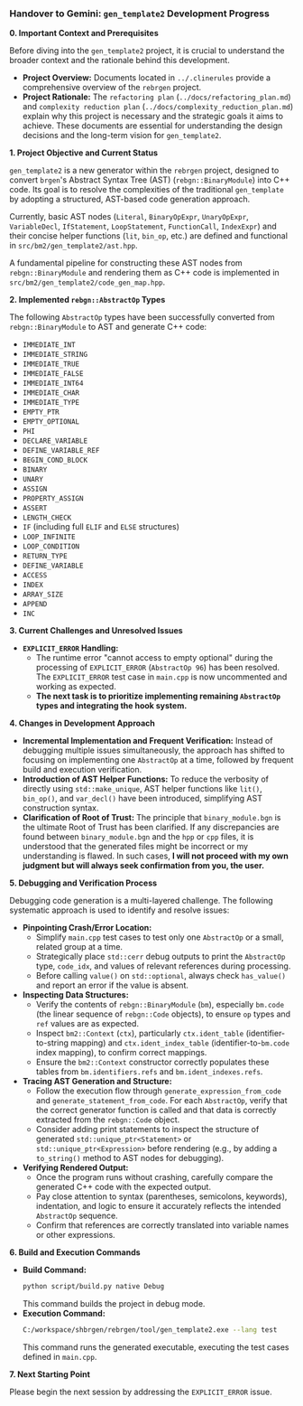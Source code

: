 ### **Handover to Gemini: `gen_template2` Development Progress**

**0. Important Context and Prerequisites**

Before diving into the `gen_template2` project, it is crucial to understand the broader context and the rationale behind this development.

*   **Project Overview:** Documents located in `../.clinerules` provide a comprehensive overview of the `rebrgen` project.
*   **Project Rationale:** The `refactoring plan` (`../docs/refactoring_plan.md`) and `complexity reduction plan` (`../docs/complexity_reduction_plan.md`) explain why this project is necessary and the strategic goals it aims to achieve. These documents are essential for understanding the design decisions and the long-term vision for `gen_template2`.

**1. Project Objective and Current Status**

`gen_template2` is a new generator within the `rebrgen` project, designed to convert `brgen`'s Abstract Syntax Tree (AST) (`rebgn::BinaryModule`) into C++ code. Its goal is to resolve the complexities of the traditional `gen_template` by adopting a structured, AST-based code generation approach.

Currently, basic AST nodes (`Literal`, `BinaryOpExpr`, `UnaryOpExpr`, `VariableDecl`, `IfStatement`, `LoopStatement`, `FunctionCall`, `IndexExpr`) and their concise helper functions (`lit`, `bin_op`, etc.) are defined and functional in `src/bm2/gen_template2/ast.hpp`.

A fundamental pipeline for constructing these AST nodes from `rebgn::BinaryModule` and rendering them as C++ code is implemented in `src/bm2/gen_template2/code_gen_map.hpp`.

**2. Implemented `rebgn::AbstractOp` Types**

The following `AbstractOp` types have been successfully converted from `rebgn::BinaryModule` to AST and generate C++ code:

*   `IMMEDIATE_INT`
*   `IMMEDIATE_STRING`
*   `IMMEDIATE_TRUE`
*   `IMMEDIATE_FALSE`
*   `IMMEDIATE_INT64`
*   `IMMEDIATE_CHAR`
*   `IMMEDIATE_TYPE`
*   `EMPTY_PTR`
*   `EMPTY_OPTIONAL`
*   `PHI`
*   `DECLARE_VARIABLE`
*   `DEFINE_VARIABLE_REF`
*   `BEGIN_COND_BLOCK`
*   `BINARY`
*   `UNARY`
*   `ASSIGN`
*   `PROPERTY_ASSIGN`
*   `ASSERT`
*   `LENGTH_CHECK`
*   `IF` (including full `ELIF` and `ELSE` structures)
*   `LOOP_INFINITE`
*   `LOOP_CONDITION`
*   `RETURN_TYPE`
*   `DEFINE_VARIABLE`
*   `ACCESS`
*   `INDEX`
*   `ARRAY_SIZE`
*   `APPEND`
*   `INC`

**3. Current Challenges and Unresolved Issues**

*   **`EXPLICIT_ERROR` Handling:**
    *   The runtime error "cannot access to empty optional" during the processing of `EXPLICIT_ERROR` (`AbstractOp 96`) has been resolved. The `EXPLICIT_ERROR` test case in `main.cpp` is now uncommented and working as expected.
    *   **The next task is to prioritize implementing remaining `AbstractOp` types and integrating the hook system.**

**4. Changes in Development Approach**

*   **Incremental Implementation and Frequent Verification:** Instead of debugging multiple issues simultaneously, the approach has shifted to focusing on implementing one `AbstractOp` at a time, followed by frequent build and execution verification.
*   **Introduction of AST Helper Functions:** To reduce the verbosity of directly using `std::make_unique`, AST helper functions like `lit()`, `bin_op()`, and `var_decl()` have been introduced, simplifying AST construction syntax.
*   **Clarification of Root of Trust:** The principle that `binary_module.bgn` is the ultimate Root of Trust has been clarified. If any discrepancies are found between `binary_module.bgn` and the `hpp` or `cpp` files, it is understood that the generated files might be incorrect or my understanding is flawed. In such cases, **I will not proceed with my own judgment but will always seek confirmation from you, the user.**

**5. Debugging and Verification Process**

Debugging code generation is a multi-layered challenge. The following systematic approach is used to identify and resolve issues:

*   **Pinpointing Crash/Error Location:**
    *   Simplify `main.cpp` test cases to test only one `AbstractOp` or a small, related group at a time.
    *   Strategically place `std::cerr` debug outputs to print the `AbstractOp` type, `code_idx`, and values of relevant references during processing.
    *   Before calling `value()` on `std::optional`, always check `has_value()` and report an error if the value is absent.
*   **Inspecting Data Structures:**
    *   Verify the contents of `rebgn::BinaryModule` (`bm`), especially `bm.code` (the linear sequence of `rebgn::Code` objects), to ensure `op` types and `ref` values are as expected.
    *   Inspect `bm2::Context` (`ctx`), particularly `ctx.ident_table` (identifier-to-string mapping) and `ctx.ident_index_table` (identifier-to-`bm.code` index mapping), to confirm correct mappings.
    *   Ensure the `bm2::Context` constructor correctly populates these tables from `bm.identifiers.refs` and `bm.ident_indexes.refs`.
*   **Tracing AST Generation and Structure:**
    *   Follow the execution flow through `generate_expression_from_code` and `generate_statement_from_code`. For each `AbstractOp`, verify that the correct generator function is called and that data is correctly extracted from the `rebgn::Code` object.
    *   Consider adding print statements to inspect the structure of generated `std::unique_ptr<Statement>` or `std::unique_ptr<Expression>` before rendering (e.g., by adding a `to_string()` method to AST nodes for debugging).
*   **Verifying Rendered Output:**
    *   Once the program runs without crashing, carefully compare the generated C++ code with the expected output.
    *   Pay close attention to syntax (parentheses, semicolons, keywords), indentation, and logic to ensure it accurately reflects the intended `AbstractOp` sequence.
    *   Confirm that references are correctly translated into variable names or other expressions.

**6. Build and Execution Commands**

*   **Build Command:**
    ```bash
    python script/build.py native Debug
    ```
    This command builds the project in debug mode.
*   **Execution Command:**
    ```bash
    C:/workspace/shbrgen/rebrgen/tool/gen_template2.exe --lang test
    ```
    This command runs the generated executable, executing the test cases defined in `main.cpp`.

**7. Next Starting Point**

Please begin the next session by addressing the `EXPLICIT_ERROR` issue.